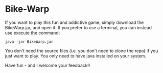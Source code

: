 # Bike-Warp

If you want to play this fun and addictive game, simply download the BikeWarp.jar, and open it. If you prefer to use a terminal, you can instead use execute the command:

```java -jar BikeWarp.jar```

You don't need the source files (i.e. you don't need to clone the repo) if you just want to play. You only need to have java installed on your system.

Have fun - and I welcome your feedback!!
